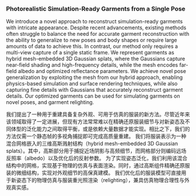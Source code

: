 ### Photorealistic Simulation-Ready Garments from a Single Pose

We introduce a novel approach to reconstruct simulation-ready garments with intricate appearance. Despite recent advancements, existing methods often struggle to balance the need for accurate garment reconstruction with the ability to generalize to new poses and body shapes or require large amounts of data to achieve this. In contrast, our method only requires a multi-view capture of a single static frame. We represent garments as hybrid mesh-embedded 3D Gaussian splats, where the Gaussians capture near-field shading and high-frequency details, while the mesh encodes far-field albedo and optimized reflectance parameters. We achieve novel pose generalization by exploiting the mesh from our hybrid approach, enabling physics-based simulation and surface rendering techniques, while also capturing fine details with Gaussians that accurately reconstruct garment details. Our optimized garments can be used for simulating garments on novel poses, and garment relighting.

我们提出了一种用于重建具备复杂外观、可用于仿真的服装的新方法。尽管近年来该领域取得了一定进展，但现有方法常常难以在精确还原服装细节与对新姿态及不同体型的泛化能力之间取得平衡，或是依赖大量数据才能实现。相比之下，我们的方法仅需一个静态帧的多视角捕捉即可完成高质量重建。
我们将服装表示为一种混合网格嵌入的三维高斯溅射结构（hybrid mesh-embedded 3D Gaussian splats）。其中，高斯部分用于捕捉近场阴影与高频细节，而网格部分则编码远场反照率（albedo）以及优化后的反射参数。
为了实现姿态泛化，我们利用该混合结构中的网格，实现基于物理的仿真与表面渲染。同时，通过高斯组件精确还原服装的微细结构，实现对外观细节的高保真建模。
我们优化后的服装模型可直接用于新姿态下的物理仿真与服装重光照渲染（relighting），兼具仿真物理合理性与外观真实感。

